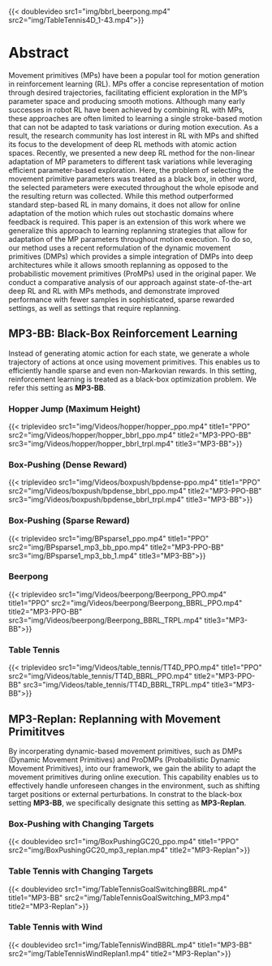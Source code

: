 ###

[//]: # ({{<image src1="logos/Logo_KIT.svg" src2= "logos/IRL_Logo_Light_blue.svg" src3="logos/canvas.png">}})
{{< doublevideo src1="img/bbrl_beerpong.mp4" src2="img/TableTennis4D_1-43.mp4">}}
# Abstract
Movement primitives (MPs) have been a popular tool for motion generation in reinforcement learning (RL). 
MPs offer a concise representation of motion through desired trajectories, 
facilitating efficient exploration in the MP’s parameter space and producing smooth
motions. Although many early successes in robot RL have been achieved by combining
RL with MPs, these approaches are often limited to learning a single stroke-based motion
that can not be adapted to task variations or during motion execution. As a result, the
research community has lost interest in RL with MPs and shifted its focus to the development 
of deep RL methods with atomic action spaces. Recently, we presented a new deep
RL method for the non-linear adaptation of MP parameters to different task variations
while leveraging efficient parameter-based exploration. Here, the problem of selecting the
movement primitive parameters was treated as a black box, in other word, the selected
parameters were executed throughout the whole episode and the resulting return was collected. 
While this method outperformed standard step-based RL in many domains, it does
not allow for online adaptation of the motion which rules out stochastic domains where
feedback is required. This paper is an extension of this work where we generalize this
approach to learning replanning strategies that allow for adaptation of the MP parameters 
throughout motion execution. To do so, our method uses a recent reformulation of the dynamic 
movement primitives (DMPs) which provides a simple integration of DMPs
into deep architectures while it allows smooth replanning as opposed to the probabilistic
movement primitives (ProMPs) used in the original paper. We conduct a comparative
analysis of our approach against state-of-the-art deep RL and RL with MPs methods, and
demonstrate improved performance with fewer samples in sophisticated, sparse rewarded
settings, as well as settings that require replanning.


## MP3-BB: Black-Box Reinforcement Learning
Instead of generating atomic action for each state, we generate a whole trajectory of actions at once using movement primitives.
This enables us to efficiently handle sparse and even non-Markovian rewards. In this setting, reinforcement learning is treated
as a black-box optimization problem. We refer this setting as **MP3-BB**.
### Hopper Jump (Maximum Height)
{{< triplevideo src1="img/Videos/hopper/hopper_ppo.mp4" title1="PPO" 
                src2="img/Videos/hopper/hopper_bbrl_ppo.mp4" title2="MP3-PPO-BB"
                src3="img/Videos/hopper/hopper_bbrl_trpl.mp4" title3="MP3-BB">}}
### Box-Pushing (Dense Reward)
{{< triplevideo src1="img/Videos/boxpush/bpdense-ppo.mp4" title1="PPO" 
                src2="img/Videos/boxpush/bpdense_bbrl_ppo.mp4" title2="MP3-PPO-BB"
                src3="img/Videos/boxpush/bpdense_bbrl_trpl.mp4" title3="MP3-BB">}}
### Box-Pushing (Sparse Reward)
{{< triplevideo src1="img/BPsparse1_ppo.mp4" title1="PPO" 
                src2="img/BPsparse1_mp3_bb_ppo.mp4" title2="MP3-PPO-BB"
                src3="img/BPsparse1_mp3_bb_1.mp4" title3="MP3-BB">}}
### Beerpong
{{< triplevideo src1="img/Videos/beerpong/Beerpong_PPO.mp4" title1="PPO" 
                src2="img/Videos/beerpong/Beerpong_BBRL_PPO.mp4" title2="MP3-PPO-BB"
                src3="img/Videos/beerpong/Beerpong_BBRL_TRPL.mp4" title3="MP3-BB">}}
### Table Tennis
{{< triplevideo src1="img/Videos/table_tennis/TT4D_PPO.mp4" title1="PPO" 
                src2="img/Videos/table_tennis/TT4D_BBRL_PPO.mp4" title2="MP3-PPO-BB"
                src3="img/Videos/table_tennis/TT4D_BBRL_TRPL.mp4" title3="MP3-BB">}}
## MP3-Replan: Replanning with Movement Primititves
By incorperating dynamic-based movement primitives, such as DMPs (Dynamic Movement Primitives) and ProDMPs (Probabilistic Dynamic Movement Primitives),
into our framework, we gain the ability to adapt the movement primitives during online execution. This capability enables us to effectively 
handle unforeseen changes in the environment, such as shifting target positions or external perturbations. 
In constrat to the black-box setting **MP3-BB**, we specifically designate this setting as **MP3-Replan**.
### Box-Pushing with Changing Targets
{{< doublevideo src1="img/BoxPushingGC20_ppo.mp4" title1="PPO" 
    src2="img/BoxPushingGC20_mp3_replan.mp4" title2="MP3-Replan">}}
### Table Tennis with Changing Targets
{{< doublevideo src1="img/TableTennisGoalSwitchingBBRL.mp4" title1="MP3-BB" 
    src2="img/TableTennisGoalSwitching_MP3.mp4" title2="MP3-Replan">}}
### Table Tennis with Wind
{{< doublevideo src1="img/TableTennisWindBBRL.mp4" title1="MP3-BB" 
    src2="img/TableTennisWindReplan1.mp4" title2="MP3-Replan">}}

[//]: # (## Citation)

[//]: # (If you find our work useful, please consider citing:)

[//]: # (```BibTeX)

[//]: # (@INPROCEEDINGS{Li2023Curriculum,)

[//]: # (  author = {Li, Maximilian Xiling )

[//]: # (            and Celik, Onur )

[//]: # (            and Becker, Philipp )

[//]: # (            and Blessing, Denis )

[//]: # (            and Lioutikov, Rudolf )

[//]: # (            and Neumann, Gerhard},)

[//]: # (  title  = {Curriculum-Based Imitation of Versatile Skills},)

[//]: # (  booktitle={2023 International Conference on Robotics and Automation &#40;ICRA&#41;},)

[//]: # (  year   = {2023},)

[//]: # (})

[//]: # (```)